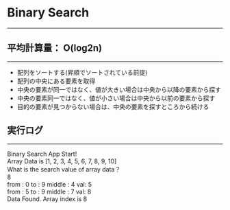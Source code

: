 # Binary Search  
***

## 平均計算量： O(log2n)  
***

* 配列をソートする(昇順でソートされている前提)  
* 配列の中央にある要素を取得  
* 中央の要素が同一ではなく、値が大きい場合は中央から以降の要素から探す  
* 中央の要素同一ではなく、値が小さい場合は中央から以前の要素から探す  
* 目的の要素が見つからない場合は、中央の要素を探すところから続ける  

## 実行ログ
***

Binary Search App Start!  
Array Data is [1, 2, 3, 4, 5, 6, 7, 8, 9, 10]  
What is the search value of array data？  
8  
from : 0 to : 9 middle : 4 val: 5  
from : 5 to : 9 middle : 7 val: 8  
Data Found. Array index is 8  

